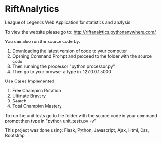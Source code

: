 # RiftAnalytics
League of Legends Web Application for statistics and analysis

To view the website please go to: http://riftanalytics.pythonanywhere.com/

You can also run the source code by:

1. Downloading the latest version of code to your computer
2. Opening Command Prompt and proceed to the folder with the source code
3. Then running the processor "python processor.py"
4. Then go to your browser a type in: 127.0.0.1:5000


Use Cases Implemented:
1. Free Champion Rotation
2. Ultimate Bravery
3. Search
4. Total Champion Mastery

To run the unit tests go to the folder with the source code in your command prompt
then type in "python unit_tests.py -v"


This project was done using: Flask, Python, Javascript, Ajax, Html, Css, Bootstrap
